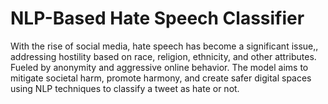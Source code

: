 # NLP-Based Hate Speech Classifier
 With the rise of social media, hate speech has become a significant issue,, addressing hostility based on race, religion, ethnicity, and other attributes. Fueled by anonymity and aggressive online behavior. The model aims to mitigate societal harm, promote harmony, and create safer digital spaces using NLP techniques to classify a tweet as hate or not.
